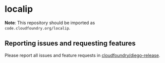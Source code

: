 # localip

**Note**: This repository should be imported as `code.cloudfoundry.org/localip`.

## Reporting issues and requesting features

Please report all issues and feature requests in [cloudfoundry/diego-release](https://github.com/cloudfoundry/diego-release/issues).
